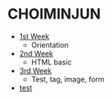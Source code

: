 # CHOIMINJUN
- [1st  Week](https://velours1.github.io/CHOIMINJUN/first.html "1주차 과제")<br>
  + Orientation<br>
- [2nd  Week](https://velours1.github.io/CHOIMINJUN/second.html "2주차 과제")<br>
  + HTML basic<br>
- [3rd  Week](https://velours1.github.io/CHOIMINJUN/third.html "3주차 과제")<br>
  + Test, tag, image, form<br>
- [test](https://github.com/Velours1/CHOIMINJUN/blob/master/third.md "3주차 과제")<br>
